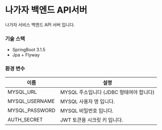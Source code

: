 # 나가자 백엔드 API서버
나가자 서비스 백엔드 API 서버 입니다.

### 기술 스택
- SpringBoot 3.1.5
- Jpa + Flyway 

### 환경 변수

| 이름             | 설명                          |
|----------------|-----------------------------|
| MYSQL_URL      | MYSQL 주소입니다 (JDBC 형태여야 합니다) |
| MYSQL_USERNAME | MYSQL 사용자 명 입니다.            |
| MYSQL_PASSWORD | MYSQL 비밀번호 입니다.             |
| AUTH_SECRET    | JWT 토큰용 시크릿 키 입니다.          |
